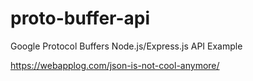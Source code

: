 # proto-buffer-api
Google Protocol Buffers Node.js/Express.js API Example

https://webapplog.com/json-is-not-cool-anymore/
